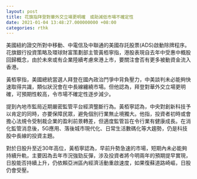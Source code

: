 ```yaml
---
layout: post
title: 花旗指拜登對華外交立場更明確　或助減低市場不確定性
date: 2021-01-04 13:48:27.000000000 +08:00
categories: rthk
---
```


美國紐約證交所對中移動、中電信及中聯通的美國存託股票(ADS)啟動除牌程序。花旗銀行投資策略及環球財富策劃部主管黃栢寧指，港股表現自去年中受惠中概股回歸概念，由於未來或有企業陸續考慮來港上市，要關注會否有更多被動資金流入香港。

黃栢寧指，美國總統當選人拜登在國內政治鬥爭中背負壓力，中美談判未必能夠快速取得共識，類似狀況會在中長線纏繞市場。但他認為，拜登對華外交立場更明確，可預期性較高，令市場不確定性逐步減少。

提到內地市監局近期嚴密監管平台經濟壟斷行為。黃栢寧認為，中央對創新科技予以肯定的同時，亦要保障民眾，避免個別行業無止境獨大。他指，投資者初時或會擔心法規令受制裁企業的盈利前景轉差，但適度監管旨在令行業有健康成長。在消化監管消息後，5G應用、落後城市現代化、日常生活數碼化等大趨勢，仍是科技股中長線的投資主題。

對於日股升至近30年高位，黃栢寧認為，早前升勢急速的市場，短期內未必能夠持續升軌，主要因為去年市況強勁反彈，涉及投資者將今明兩年的預期提早實現，日股能否持續上升，仍依賴亞洲區內經濟活動重啟速度，如果復蘇道路崎嶇，日股仍會受壓。
